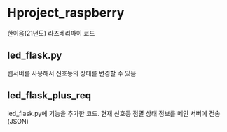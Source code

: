 # Hproject_raspberry
한이음(21년도) 라즈베리파이 코드

## led_flask.py
웹서버를 사용해서 신호등의 상태를 변경할 수 있음

## led_flask_plus_req
led_flask.py에 기능을 추가한 코드. 
현재 신호등 점멸 상태 정보를 메인 서버에 전송(JSON)


